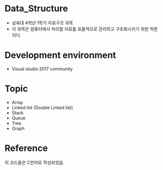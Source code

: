 # Data_Structure

* 삼육대 4학년 1학기 자료구조 과목 
* 이 과목은 컴퓨터에서 처리할 자료를 효율적으로 관리하고 구조화시키기 위한 학문이다.

# Development environment

* Visual studio 2017 community

# Topic

* Array
* Linked list (Double Linked list)
* Stack
* Queue
* Tree
* Graph

# Reference

이 코드들은 C언어로 작성되었음.
